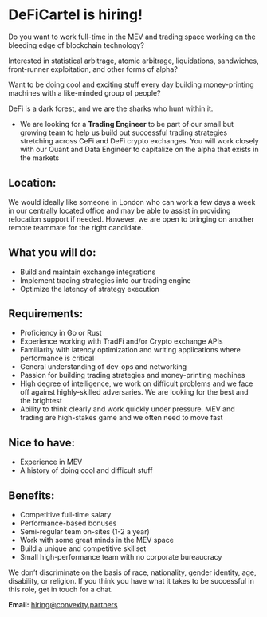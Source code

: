# DeFiCartel is hiring!

Do you want to work full-time in the MEV and trading space working on the bleeding edge of blockchain technology?

Interested in statistical arbitrage, atomic arbitrage, liquidations, sandwiches, front-runner exploitation, and other forms of alpha?

Want to be doing cool and exciting stuff every day building money-printing machines with a like-minded group of people?

DeFi is a dark forest, and we are the sharks who hunt within it. 
* We are looking for a **Trading Engineer** to be part of our small but growing team to help us build out successful trading strategies stretching across CeFi and DeFi crypto exchanges. You will work closely with our Quant and Data Engineer to capitalize on the alpha that exists in the markets

## Location:
We would ideally like someone in London who can work a few days a week in our centrally located office and may be able to assist in providing relocation support if needed. However, we are open to bringing on another remote teammate for the right candidate.

## What you will do:
* Build and maintain exchange integrations
* Implement trading strategies into our trading engine
* Optimize the latency of strategy execution

## Requirements:
* Proficiency in Go or Rust
* Experience working with TradFi and/or Crypto exchange APIs 
* Familiarity with latency optimization and writing applications where performance is critical
* General understanding of dev-ops and networking
* Passion for building trading strategies and money-printing machines
* High degree of intelligence, we work on difficult problems and we face off against highly-skilled adversaries. We are looking for the best and the brightest
* Ability to think clearly and work quickly under pressure. MEV and trading are high-stakes game and we often need to move fast 

## Nice to have:
* Experience in MEV
* A history of doing cool and difficult stuff

## Benefits:
* Competitive full-time salary 
* Performance-based bonuses
* Semi-regular team on-sites (1-2 a year)
* Work with some great minds in the MEV space
* Build a unique and competitive skillset
* Small high-performance team with no corporate bureaucracy

We don’t discriminate on the basis of race, nationality, gender identity, age, disability, or religion. If you think you have what it takes to be successful in this role, get in touch for a chat.

**Email:** hiring@convexity.partners


